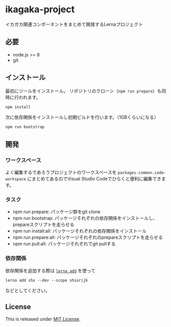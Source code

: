 # ikagaka-project

イカガカ関連コンポーネントをまとめて開発するLernaプロジェクト

## 必要

- node.js >= 8
- git

## インストール

最初にツールをインストール。
リポジトリのクローン（`npm run prepare`）も同時に行われます。

```bash
npm install
```

次に依存関係をインストールし初期ビルドを行います。（1GBくらいになる）

```bash
npm run bootstrap
```

## 開発

### ワークスペース

よく編集するであろうプロジェクトのワークスペースを `packages-common.code-workspace` にまとめてあるのでVisual Studio Codeでひらくと便利に編集できます。

### タスク

- npm run prepare: パッケージ群をgit clone
- npm run bootstrap: パッケージそれぞれの依存関係をインストールし、prepareスクリプトを走らせる
- npm run install:all: パッケージそれぞれの依存関係をインストール
- npm run prepare:all: パッケージそれぞれのprepareスクリプトを走らせる
- npm run pull:all: パッケージそれぞれでgit pullする

### 依存関係

依存関係を追加する際は [`lerna add`](https://github.com/lerna/lerna#add) を使って

```
lerna add shx --dev --scope shiorijk
```

などとしてください。

## License

This is released under [MIT License](https://narazaka.net/license/MIT?2018).
